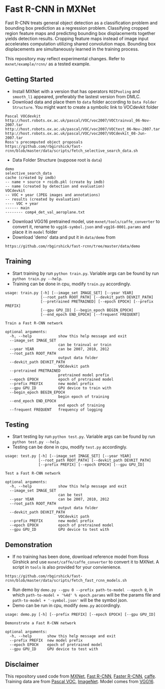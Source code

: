 # Fast R-CNN in MXNet

Fast R-CNN treats general object detection as a classification problem and
bounding box prediction as a regression problem. Classifying cropped region
feature maps and predicting bounding box displacements together yields
detection results. Cropping feature maps instead of image input accelerates
computation utilizing shared convolution maps. Bounding box displacements
are simultaneously learned in the training process.

This repository may reflect experimental changes. Refer to `mxnet/example/rcnn/` as a tested example.

## Getting Started

* Install MXNet with a version that has operators `ROIPooling` and 
  `smooth_l1` appeared, preferably the lastest version from DMLC.
* Download data and place them to `data` folder according to `Data Folder Structure`.
  You might want to create a symbolic link to VOCdevkit folder
```
Pascal VOCdevkit
http://host.robots.ox.ac.uk/pascal/VOC/voc2007/VOCtrainval_06-Nov-2007.tar
http://host.robots.ox.ac.uk/pascal/VOC/voc2007/VOCtest_06-Nov-2007.tar
http://host.robots.ox.ac.uk/pascal/VOC/voc2007/VOCdevkit_08-Jun-2007.tar
Ross's precomputed object proposals
https://github.com/rbgirshick/fast-rcnn/blob/master/data/scripts/fetch_selective_search_data.sh
```
* Data Folder Structure (suppose root is `data`)
```
demo
selective_search_data
cache (created by imdb)
-- name + source + roidb.pkl (create by imdb)
-- name (created by detection and evaluation)
VOCdevkit
-- VOC + year (JPEG images and annotations)
-- results (created by evaluation)
---- VOC + year
------ main
-------- comp4_det_val_aeroplane.txt
```
* Download VGG16 pretrained model, use `mxnet/tools/caffe_converter` to convert it,
  rename to `vgg16-symbol.json` and `vgg16-0001.params` and place it in `model` folder
* Download 'demo' data and put it in `data/demo` from
```
https://github.com/rbgirshick/fast-rcnn/tree/master/data/demo
```

## Training
* Start training by run `python train.py`. Variable args can be found by run
`python train.py --help`.
* Training can be done in cpu, modify `train.py` accordingly.
```
usage: train.py [-h] [--image_set IMAGE_SET] [--year YEAR]
                [--root_path ROOT_PATH] [--devkit_path DEVKIT_PATH]
                [--pretrained PRETRAINED] [--epoch EPOCH] [--prefix PREFIX]
                [--gpu GPU_ID] [--begin_epoch BEGIN_EPOCH]
                [--end_epoch END_EPOCH] [--frequent FREQUENT]

Train a Fast R-CNN network

optional arguments:
  -h, --help            show this help message and exit
  --image_set IMAGE_SET
                        can be trainval or train
  --year YEAR           can be 2007, 2010, 2012
  --root_path ROOT_PATH
                        output data folder
  --devkit_path DEVKIT_PATH
                        VOCdevkit path
  --pretrained PRETRAINED
                        pretrained model prefix
  --epoch EPOCH         epoch of pretrained model
  --prefix PREFIX       new model prefix
  --gpu GPU_ID          GPU device to train with
  --begin_epoch BEGIN_EPOCH
                        begin epoch of training
  --end_epoch END_EPOCH
                        end epoch of training
  --frequent FREQUENT   frequency of logging
```

## Testing
* Start testing by run `python test.py`. Variable args can be found by run
`python test.py --help`.
* Testing can be done in cpu, modify `test.py` accordingly.
```
usage: test.py [-h] [--image_set IMAGE_SET] [--year YEAR]
               [--root_path ROOT_PATH] [--devkit_path DEVKIT_PATH]
               [--prefix PREFIX] [--epoch EPOCH] [--gpu GPU_ID]

Test a Fast R-CNN network

optional arguments:
  -h, --help            show this help message and exit
  --image_set IMAGE_SET
                        can be test
  --year YEAR           can be 2007, 2010, 2012
  --root_path ROOT_PATH
                        output data folder
  --devkit_path DEVKIT_PATH
                        VOCdevkit path
  --prefix PREFIX       new model prefix
  --epoch EPOCH         epoch of pretrained model
  --gpu GPU_ID          GPU device to test with
```

## Demonstration
* If no training has been done, download reference model from Ross Girshick and use
`mxnet/caffe/caffe_converter` to convert it to MXNet. A script in `tools` is also 
provided for your convienience.
```
https://github.com/rbgirshick/fast-rcnn/blob/master/data/scripts/fetch_fast_rcnn_models.sh
```
* Run demo by `demo.py --gpu 0 --prefix path-to-model --epoch 0`, in which
`path-to-model + '%4d' % epoch.params` will be the params file and
`path-to-model + '-symbol.json'` will be the symbol json.
* Demo can be run in cpu, modify `demo.py` accordingly.
```
usage: demo.py [-h] [--prefix PREFIX] [--epoch EPOCH] [--gpu GPU_ID]

Demonstrate a Fast R-CNN network

optional arguments:
  -h, --help       show this help message and exit
  --prefix PREFIX  new model prefix
  --epoch EPOCH    epoch of pretrained model
  --gpu GPU_ID     GPU device to test with
```

## Disclaimer
This repository used code from [MXNet](https://github.com/dmlc/mxnet),
[Fast R-CNN](https://github.com/rbgirshick/fast-rcnn),
[Faster R-CNN](https://github.com/rbgirshick/py-faster-rcnn),
[caffe](https://github.com/BVLC/caffe). Training data are from
[Pascal VOC](http://host.robots.ox.ac.uk/pascal/VOC/),
[ImageNet](http://image-net.org/). Model comes from
[VGG16](http://www.robots.ox.ac.uk/~vgg/research/very_deep/).
